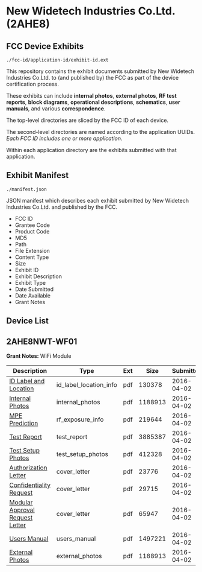 # New Widetech Industries Co.Ltd. (2AHE8)
## FCC Device Exhibits

```
./fcc-id/application-id/exhibit-id.ext
```

This repository contains the exhibit documents submitted by New Widetech Industries Co.Ltd. to (and published by) the FCC as part of the device certification process.

These exhibits can include **internal photos**, **external photos**, **RF test reports**, **block diagrams**, **operational descriptions**, **schematics**, **user manuals**, and various **correspondence**.

The top-level directories are sliced by the FCC ID of each device.

The second-level directories are named according to the application UUIDs. *Each FCC ID includes one or more application.*

Within each application directory are the exhibits submitted with that application. 

## Exhibit Manifest

```
./manifest.json
```

JSON manifest which describes each exhibit submitted by New Widetech Industries Co.Ltd. and published by the FCC.

- FCC ID
- Grantee Code
- Product Code
- MD5
- Path
- File Extension
- Content Type
- Size
- Exhibit ID
- Exhibit Description
- Exhibit Type
- Date Submitted
- Date Available
- Grant Notes

## Device List
## 2AHE8NWT-WF01
**Grant Notes:** WiFi Module

| Description | Type | Ext | Size | Submitted | Available |
| ----------- | ---- | --- | ---- | --------- | --------- |
| [ID Label and Location](2AHE8NWT-WF01/c25a43689eb4d5a9ffc88c77402803ce/2949737.pdf) | id_label_location_info | pdf | 130378 | 2016-04-02 | 2016-04-02 |
| [Internal Photos](2AHE8NWT-WF01/c25a43689eb4d5a9ffc88c77402803ce/2949738.pdf) | internal_photos | pdf | 1188913 | 2016-04-02 | 2016-04-02 |
| [MPE Prediction](2AHE8NWT-WF01/c25a43689eb4d5a9ffc88c77402803ce/2949741.pdf) | rf_exposure_info | pdf | 219644 | 2016-04-02 | 2016-04-02 |
| [Test Report](2AHE8NWT-WF01/c25a43689eb4d5a9ffc88c77402803ce/2949743.pdf) | test_report | pdf | 3885387 | 2016-04-02 | 2016-04-02 |
| [Test Setup Photos](2AHE8NWT-WF01/c25a43689eb4d5a9ffc88c77402803ce/2949744.pdf) | test_setup_photos | pdf | 412328 | 2016-04-02 | 2016-04-02 |
| [Authorization Letter](2AHE8NWT-WF01/c25a43689eb4d5a9ffc88c77402803ce/2949732.pdf) | cover_letter | pdf | 23776 | 2016-04-02 | 2016-04-02 |
| [Confidentiality Request](2AHE8NWT-WF01/c25a43689eb4d5a9ffc88c77402803ce/2949733.pdf) | cover_letter | pdf | 29715 | 2016-04-02 | 2016-04-02 |
| [Modular Approval Request Letter](2AHE8NWT-WF01/c25a43689eb4d5a9ffc88c77402803ce/2949734.pdf) | cover_letter | pdf | 65947 | 2016-04-02 | 2016-04-02 |
| [Users Manual](2AHE8NWT-WF01/c25a43689eb4d5a9ffc88c77402803ce/2949745.pdf) | users_manual | pdf | 1497221 | 2016-04-02 | 2016-04-02 |
| [External Photos](2AHE8NWT-WF01/c25a43689eb4d5a9ffc88c77402803ce/2949738.pdf) | external_photos | pdf | 1188913 | 2016-04-02 | 2016-04-02 |
